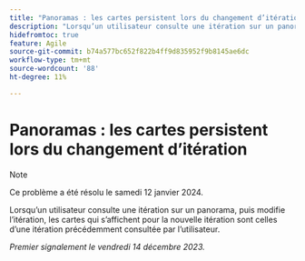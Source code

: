 ```yaml
---
title: "Panoramas : les cartes persistent lors du changement d’itération"
description: "Lorsqu’un utilisateur consulte une itération sur un panorama, puis modifie l’itération, les cartes qui s’affichent pour la nouvelle itération sont celles d’une itération précédemment consultée par l’utilisateur."
hidefromtoc: true
feature: Agile
source-git-commit: b74a577bc652f822b4ff9d835952f9b8145ae6dc
workflow-type: tm+mt
source-wordcount: '88'
ht-degree: 11%

---
```



# Panoramas : les cartes persistent lors du changement d’itération

>[!NOTE]
>
>Ce problème a été résolu le samedi 12 janvier 2024.

Lorsqu’un utilisateur consulte une itération sur un panorama, puis modifie l’itération, les cartes qui s’affichent pour la nouvelle itération sont celles d’une itération précédemment consultée par l’utilisateur.

_Premier signalement le vendredi 14 décembre 2023._
